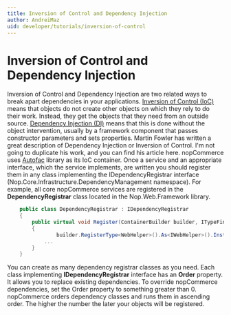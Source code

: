 ```yaml
---
title: Inversion of Control and Dependency Injection
author: AndreiMaz
uid: developer/tutorials/inversion-of-control
---
```


# Inversion of Control and Dependency Injection

Inversion of Control and Dependency Injection are two related ways to break apart dependencies in your applications. [Inversion of Control (IoC)](https://en.wikipedia.org/wiki/Inversion_of_control) means that objects do not create other objects on which they rely to do their work. Instead, they get the objects that they need from an outside source. [Dependency Injection (DI)](http://en.wikipedia.org/wiki/Dependency_injection) means that this is done without the object intervention, usually by a framework component that passes constructor parameters and sets properties. Martin Fowler has written a great description of Dependency Injection or Inversion of Control. I'm not going to duplicate his work, and you can find his article here. nopCommerce uses [Autofac](https://autofac.org/) library as its IoC container. Once a service and an appropriate interface, which the service implements, are written you should register them in any class implementing the IDependencyRegistrar interface (Nop.Core.Infrastructure.DependencyManagement namespace). For example, all core nopCommerce services are registered in the **DependencyRegistrar** class located in the Nop.Web.Framework library.

```csharp
    public class DependencyRegistrar : IDependencyRegistrar
    {
        public virtual void Register(ContainerBuilder builder, ITypeFinder typeFinder, NopConfig config)
        {
                builder.RegisterType<WebHelper>().As<IWebHelper>().InstancePerLifetimeScope();
            ...
        }
    }
```

You can create as many dependency registrar classes as you need. Each class implementing **IDependencyRegistrar** interface has an **Order** property. It allows you to replace existing dependencies. To override nopCommerce dependencies, set the Order property to something greater than 0. nopCommerce orders dependency classes and runs them in ascending order. The higher the number the later your objects will be registered.